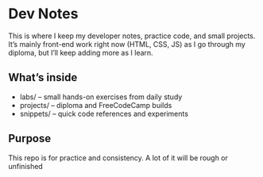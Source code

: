 # Dev Notes

This is where I keep my developer notes, practice code, and small projects.  
It’s mainly front-end work right now (HTML, CSS, JS) as I go through my diploma, but I’ll keep adding more as I learn.

## What’s inside
- labs/ – small hands-on exercises from daily study
- projects/ – diploma and FreeCodeCamp builds
- snippets/ – quick code references and experiments

## Purpose
This repo is for practice and consistency. A lot of it will be rough or unfinished
